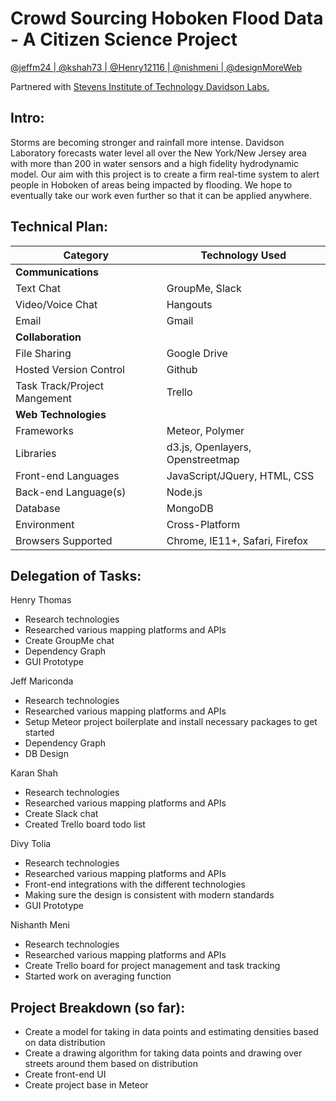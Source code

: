 # Crowd Sourcing Hoboken Flood Data - A Citizen Science Project
[@jeffm24 | ](https://github.com/jeffm24) [@kshah73 | ](https://github.com/kshah73)[@Henry12116 | ](https://github.com/Henry12116)[@nishmeni | ](https://github.com/nishmeni)[@designMoreWeb](https://github.com/designMoreWeb)

Partnered with [Stevens Institute of Technology Davidson Labs.](https://www.stevens.edu/research-entrepreneurship/research-centers-labs/davidson-laboratory)

## Intro:
Storms are becoming stronger and rainfall more intense. Davidson Laboratory forecasts water level all over the New York/New Jersey area with more than 200 in water sensors and a high fidelity hydrodynamic model. Our aim with this project is to create a firm real-time system to alert people in Hoboken of areas being impacted by flooding. We hope to eventually take our work even further so that it can be applied anywhere.

## Technical Plan:
| **Category**                 | **Technology Used**              |
|------------------------------|----------------------------------|
| **Communications**           |                                  |
| Text Chat                    | GroupMe, Slack                   |
| Video/Voice Chat             | Hangouts                         |
| Email                        | Gmail                            |
| **Collaboration**            |                                  |
| File Sharing                 | Google Drive                     |
| Hosted Version Control       | Github                           |
| Task Track/Project Mangement | Trello                           |
| **Web Technologies**         |                                  |
| Frameworks                   | Meteor, Polymer                  |
| Libraries                    | d3.js, Openlayers, Openstreetmap |
| Front-end Languages          | JavaScript/JQuery, HTML, CSS     |
| Back-end Language(s)         | Node.js                          |
| Database                     | MongoDB                          |
| Environment                  | Cross-Platform                   |
| Browsers Supported           | Chrome, IE11+, Safari, Firefox   |

## Delegation of Tasks:
Henry Thomas
 - Research technologies
 - Researched various mapping platforms and APIs
 - Create GroupMe chat
 - Dependency Graph
 - GUI Prototype

Jeff Mariconda
 - Research technologies
 - Researched various mapping platforms and APIs
 - Setup Meteor project boilerplate and install necessary packages to get started
 - Dependency Graph
 - DB Design

Karan Shah
 - Research technologies 
 - Researched various mapping platforms and APIs
 - Create Slack chat
 - Created Trello board todo list

Divy Tolia
 - Research technologies 
 - Researched various mapping platforms and APIs
 - Front-end integrations with the different technologies 
 - Making sure the design is consistent with modern standards
 - GUI Prototype

Nishanth Meni
 - Research technologies
 - Researched various mapping platforms and APIs
 - Create Trello board for project management and task tracking
 - Started work on averaging function
 

## Project Breakdown (so far):
- Create a model for taking in data points and estimating densities based on data distribution
- Create a drawing algorithm for taking data points and drawing over streets around them based on distribution
- Create front-end UI
- Create project base in Meteor
